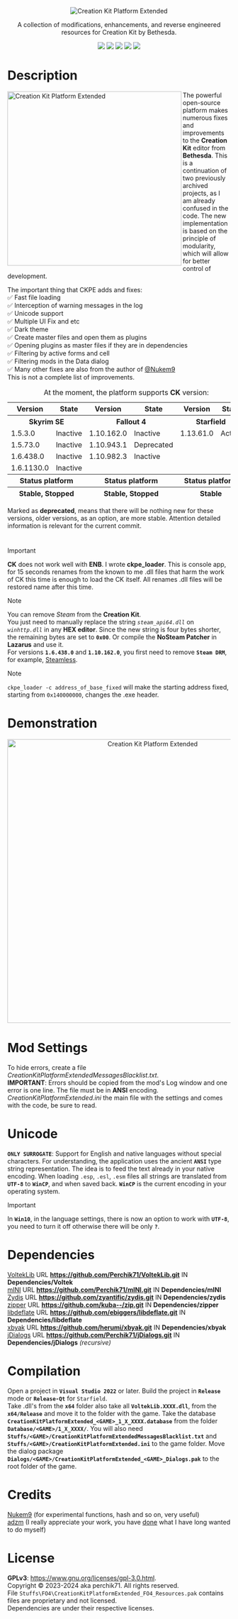 <p align="center">
  <img src="https://github.com/Perchik71/Creation-Kit-Platform-Extended/blob/master/Resources/logo.png" alt="Creation Kit Platform Extended" border="0">
</p>

<p align="center">
  A collection of modifications, enhancements, and reverse engineered resources for Creation Kit by Bethesda.
</p>

<p align="center">
  <a href="https://github.com/Perchik71/Creation-Kit-Platform-Extended/blob/master/LICENSE"><img src="https://img.shields.io/github/license/Perchik71/Creation-Kit-Platform-Extended?style=for-the-badge&color=007d34"></img></a>
  <img src="https://img.shields.io/github/languages/top/perchik71/Creation-Kit-Platform-Extended?style=for-the-badge&color=e8793e"></img> 
  <img src="https://img.shields.io/github/last-commit/perchik71/Creation-Kit-Platform-Extended?style=for-the-badge"></img> 
  <img src="https://img.shields.io/github/repo-size/Perchik71/Creation-Kit-Platform-Extended?style=for-the-badge"></img> 
  <img src="https://img.shields.io/github/downloads/Perchik71/Creation-Kit-Platform-Extended/total?style=for-the-badge"></img> 
</p>

# Description
<p align="left">
<img src="https://github.com/Perchik71/Creation-Kit-Platform-Extended/blob/master/Resources/ckpe_ai.png" alt="Creation Kit Platform Extended" border="0" align="left" height=393>
</p>

The powerful open-source platform makes numerous fixes and improvements to the **Creation Kit** editor from **Bethesda**. This is a continuation of two previously archived projects, as I am already confused in the code. The new implementation is based on the principle of modularity, which will allow for better control of development.  
  
The important thing that CKPE adds and fixes:  
:white_check_mark: Fast file loading  
:white_check_mark: Interception of warning messages in the log  
:white_check_mark: Unicode support  
:white_check_mark: Multiple UI Fix and etc  
:white_check_mark: Dark theme  
:white_check_mark: Create master files and open them as plugins  
:white_check_mark: Opening plugins as master files if they are in dependencies  
:white_check_mark: Filtering by active forms and cell  
:white_check_mark: Filtering mods in the Data dialog  
:white_check_mark: Many other fixes are also from the author of [@Nukem9](https://github.com/Nukem9)  
This is not a complete list of improvements.

<table>
  <caption>
    At the moment, the platform supports <b>CK</b> version:
  </caption>
  <thead>
    <tr>
      <th scope="col">Version</th>
      <th scope="col">State</th>
      <th scope="col">Version</th>
      <th scope="col">State</th>
      <th scope="col">Version</th>
      <th scope="col">State</th>
    </tr>
  </thead>
  <tbody>
    <tr>
      <th scope="row" colspan="2">Skyrim SE</th>
      <th scope="row" colspan="2">Fallout 4</th>
      <th scope="row" colspan="2">Starfield</th>
    </tr>
    <tr>
      <td>1.5.3.0</td>
      <td>Inactive</td>
      <td>1.10.162.0</td>
      <td>Inactive</td>
      <td>1.13.61.0</td>
      <td>Active</td>
    </tr>
    <tr>
      <td>1.5.73.0</td>
      <td>Inactive</td>
      <td>1.10.943.1</td>
      <td>Deprecated</td>
      <td></td>
      <td></td>
    </tr>
    <tr>
      <td>1.6.438.0</td>
      <td>Inactive</td>
      <td>1.10.982.3</td>
      <td>Inactive</td>
      <td></td>
      <td></td>
    </tr>
    <tr>
      <td>1.6.1130.0</td>
      <td>Inactive</td>
      <td></td>
      <td></td>
      <td></td>
      <td></td>
    </tr>
  </tbody>
  <tfoot>
    <tr>
      <th scope="row" colspan="2">Status platform</th>
      <th scope="row" colspan="2">Status platform</th>
      <th scope="row" colspan="2">Status platform</th>
    </tr>
    <tr>
      <th scope="row" colspan="2">Stable, Stopped</th>
      <th scope="row" colspan="2">Stable, Stopped</th>
      <th scope="row" colspan="2">Stable</th>
    </tr>
  </tfoot>
</table>
Marked as <b>deprecated</b>, means that there will be nothing new for these versions, older versions, as an option, are more stable. Attention detailed information is relevant for the current commit.  

# 
> [!IMPORTANT] 
> **CK** does not work well with **ENB**. I wrote **ckpe_loader**. This is console app, for 15 seconds renames from the known to me .dll files that harm the work of CK this time is enough to load the CK itself. All renames .dll files will be restored name after this time.

> [!NOTE]
> You can remove *Steam* from the **Creation Kit**.  
> You just need to manually replace the string *`steam_api64.dll`* on *`winhttp.dll`* in any **HEX editor**. Since the new string is four bytes shorter, the remaining bytes are set to **`0x00`**. Or compile the **NoSteam Patcher** in **Lazarus** and use it.  
> For versions **`1.6.438.0`** and **`1.10.162.0`**, you first need to remove **`Steam DRM`**, for example, [Steamless](https://github.com/atom0s/Steamless). 

> [!NOTE]
> `ckpe_loader -c address_of_base_fixed` will make the starting address fixed, starting from `0x140000000`, changes the .exe header.

# Demonstration
<p align="center">
  <img src="https://github.com/Perchik71/Creation-Kit-Platform-Extended/blob/master/Resources/darktheme.png" width="640px" alt="Creation Kit Platform Extended" border="0">
</p>

# Mod Settings
To hide errors, create a file *CreationKitPlatformExtendedMessagesBlacklist.txt*.  
**IMPORTANT**: Errors should be copied from the mod's Log window and one error is one line. The file must be in **ANSI** encoding.  
*CreationKitPlatformExtended.ini* the main file with the settings and comes with the code, be sure to read.

# Unicode
**`ONLY SURROGATE`**: Support for English and native languages without special characters.
For understanding, the application uses the ancient **`ANSI`** type string representation. The idea is to feed the text already in your native encoding. When loading `.esp`, `.esl`, `.esm` files all strings are translated from **`UTF-8`** to **`WinCP`**, and when saved back. **`WinCP`** is the current encoding in your operating system.  

> [!IMPORTANT] 
> In **`Win10`**, in the language settings, there is now an option to work with **`UTF-8`**, you need to turn it off otherwise there will be only **`?`**.

# Dependencies
[VoltekLib](https://github.com/Perchik71/VoltekLib.git) URL **https://github.com/Perchik71/VoltekLib.git** IN **Dependencies/Voltek**  
[mINI](https://github.com/Perchik71/mINI.git) URL **https://github.com/Perchik71/mINI.git** IN **Dependencies/mINI**  
[Zydis](https://github.com/zyantific/zydis.git) URL **https://github.com/zyantific/zydis.git** IN **Dependencies/zydis**  
[zipper](https://github.com/kuba--/zip.git) URL **https://github.com/kuba--/zip.git** IN **Dependencies/zipper**  
[libdeflate](https://github.com/ebiggers/libdeflate.git) URL **https://github.com/ebiggers/libdeflate.git** IN **Dependencies/libdeflate**  
[xbyak](https://github.com/herumi/xbyak.git) URL **https://github.com/herumi/xbyak.git** IN **Dependencies/xbyak**  
[jDialogs](https://github.com/Perchik71/jDialogs.git) URL **https://github.com/Perchik71/jDialogs.git** IN **Dependencies/jDialogs** *(recursive)*

# Compilation
Open a project in **`Visual Studio 2022`** or later. Build the project in **`Release`** mode or **`Release-Qt`** for `Starfield`.  
Take .dll's from the **`x64`** folder also take all **`VoltekLib.XXXX.dll`**, from the **`x64/Release`** and move it to the folder with the game. 
Take the database **`CreationKitPlatformExtended_<GAME>_1_X_XXXX.database`** from the folder **`Database/<GAME>/1_X_XXXX/`**. 
You will also need **`Stuffs/<GAME>/CreationKitPlatformExtendedMessagesBlacklist.txt`** and **`Stuffs/<GAME>/CreationKitPlatformExtended.ini`** to the game folder. 
Move the dialog package **`Dialogs/<GAME>/CreationKitPlatformExtended_<GAME>_Dialogs.pak`** to the root folder of the game.  

# Credits
[Nukem9](https://github.com/Nukem9) (for experimental functions, hash and so on, very useful)  
[adzm](https://github.com/adzm) (I really appreciate your work, you have [done](https://github.com/adzm/win32-custom-menubar-aero-theme) what I have long wanted to do myself)  

# License
**GPLv3**: <a>https://www.gnu.org/licenses/gpl-3.0.html</a>. <br />
Copyright © 2023-2024 aka perchik71. All rights reserved. <br />
File `Stuffs\FO4\CreationKitPlatformExtended_FO4_Resources.pak` contains files are proprietary and not licensed. <br />
Dependencies are under their respective licenses. 